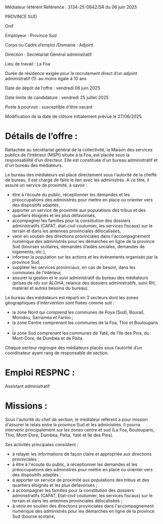 
Médiateur référent
Référence : 3134-25-0842/SR du 06 juin 2025


PROVINCE SUD

Onif

Employeur : Province Sud

Corps ou Cadre d’emploi /Domaine : Adjoint

Direction : Secrétariat Général administratif

Lieu de travail : La Foa

Durée de résidence exigée pour le recrutement direct d’un adjoint administratif (1): au moins égale à 10 ans

Date de dépôt de l’offre : vendredi 06 juin 2025

Date limite de candidature : vendredi 25 juillet 2025

Poste à pourvoir : susceptible d'être vacant

Modification de la date de clôture initialement prévue le 27/06/2025.

# Détails de l’offre :

Rattachée au secrétariat général de la collectivité, la Maison des services publics de l'Intérieur (MSPI) située à la Foa, est placée sous la responsabilité d’un directeur. Elle est constituée d'un bureau administratif et d'un bureau des médiateurs.

Le bureau des médiateurs est placé directement sous l'autorité de la cheffe de bureau. Il est chargé de faire le lien avec les administrés. A ce titre, il assure un service de proximité, à savoir :

- être à l’écoute du public, réceptionner les demandes et les préoccupations des administrés pour mettre en place ou orienter vers des dispositifs adaptés,
- apporter un service de proximité aux populations des tribus et des quartiers éloignés et les plus défavorisés,
- accompagner les familles pour la constitution des dossiers administratifs (CAFAT, état-civil coutumier, les services fiscaux) sur le terrain et dans les antennes provinciales délocalisées,
- venir en soutien des directions provinciales dans l'accompagnement numérique des administrés pour les démarches en ligne de la province Sud (bourses scolaires, demandes d’aides sociales, demandes de logements, etc.),
- informer la population sur les actions et les évènements organisés par la province Sud,
- suppléer les services provinciaux, en cas de besoin, dans les communes de l’intérieur,
- assurer la gestion et le suivi administratif du bureau des médiateurs (prises de rdv sur ALOHA, relance des dossiers administratifs, suivi RH, matériel et autres besoins du bureau).

Le bureau des médiateurs est réparti en 3 secteurs dont les zones géographiques d’intervention sont fixées comme suit :

- la zone Nord qui comprend les communes de Poya (Sud), Bourail, Moindou, Sarraméa et Farino ;
- la zone Centre comprenant les communes de la Foa, Thio et Boulouparis ;
- la zone Sud comprenant les communes de Yaté, de l’Ile des Pins, du Mont-Dore, de Dumbéa et de Paita.

Chaque secteur regroupe des médiateurs placés sous l’autorité d’un coordinateur ayant rang de responsable de section.

# Emploi RESPNC :

Assistant administratif

# Missions :

Sous l'autorité du chef de section, le médiateur référent a pour mission d'assurer le relais entre la province Sud et les administrés. Il pourra intervenir principalement sur les zones centre et sud (La Foa, Boulouparis, Thio, Mont-Dore, Dumbéa, Païta, Yaté et Ile des Pins).

Ses activités principales consistent :

- à relayer les informations de façon claire et appropriée aux directions provinciales ;
- à être à l'écoute du public, à réceptionner les demandes et les préoccupations des administrés pour mettre en place ou orienter vers des dispositifs adaptés ;
- à apporter un service de proximité aux populations des tribus et des quartiers éloignés et les plus défavorisés ;
- à accompagner les familles pour la constitution des dossiers administratifs (CAFAT, Etat-civil coutumier, les services fiscaux) sur le terrain et dans les antennes provinciales délocalisées ;
- à venir en soutien des directions provinciales dans l'accompagnement numérique des administrés pour les démarches en ligne de la province Sud (bourse scolaire,


